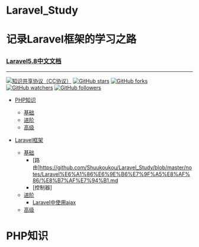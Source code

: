 <h1>Laravel_Study<h1>
  
记录Laravel框架的学习之路 

### [Laravel5.8中文文档](https://learnku.com/docs/laravel/5.8)

-----------

[![知识共享协议（CC协议）](https://img.shields.io/badge/License-Creative%20Commons-DC3D24.svg)](https://creativecommons.org/licenses/by-nc-sa/4.0/deed.zh)
[![GitHub stars](https://img.shields.io/github/stars/xingshaocheng/architect-awesome.svg?style=flat&label=Star)](https://github.com/Shuukoukou/Laravel_Study/watchers)
[![GitHub forks](https://img.shields.io/github/forks/xingshaocheng/architect-awesome.svg?style=flat&label=Fork)](https://github.com/xingshaocheng/architect-awesome/fork)
[![GitHub watchers](https://img.shields.io/github/watchers/xingshaocheng/architect-awesome.svg?style=flat&label=Watch)](https://github.com/xingshaocheng/architect-awesome/watchers)
[![GitHub followers](https://img.shields.io/github/followers/xingshaocheng.svg?label=%E5%85%B3%E6%B3%A8)](https://github.com/xingshaocheng)


* [PHP知识](https://github.com/Shuukoukou/Laravel_Study/blob/master/README.md#php%E5%9F%BA%E7%A1%80%E7%9F%A5%E8%AF%86)
	* [基础](https://github.com/xingshaocheng/architect-awesome/blob/master/README.md#队列)
	* [进阶](https://github.com/xingshaocheng/architect-awesome/blob/master/README.md#队列)
	* [高级](https://github.com/xingshaocheng/architect-awesome/blob/master/README.md#队列)
	
* [Laravel框架](https://github.com/xingshaocheng/architect-awesome/blob/master/README.md#数据结构)
	* [基础](https://github.com/xingshaocheng/architect-awesome/blob/master/README.md#队列)
		* [路由]https://github.com/Shuukoukou/Laravel_Study/blob/master/notes/Laravel%E6%A1%86%E6%9E%B6%E7%9F%A5%E8%AF%86/%E8%B7%AF%E7%94%B1.md
		* [控制器]
	* [进阶](https://github.com/xingshaocheng/architect-awesome/blob/master/README.md#队列)
		* [Laravel中使用ajax](https://github.com/Shuukoukou/Laravel_Study/blob/master/notes/Laravel%E6%A1%86%E6%9E%B6%E7%9F%A5%E8%AF%86/Laravel%E4%B8%AD%E4%BD%BF%E7%94%A8ajax.md)
	* [高级](https://github.com/xingshaocheng/architect-awesome/blob/master/README.md#队列)



# PHP知识

